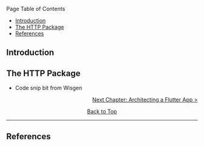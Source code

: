 Page Table of Contents
- [Introduction](#introduction)
- [The HTTP Package](#the-http-package)
- [References](#references)

## Introduction
## The HTTP Package
- Code snip bit from Wisgen

<p align="right"><a href="https://github.com/Fasust/flutter-guide/wiki/200-Architecting-a-Flutter-App">Next Chapter: Architecting a Flutter App ></a></p>
<p align="center"><a href="#">Back to Top</a></center></p>

---
## References 